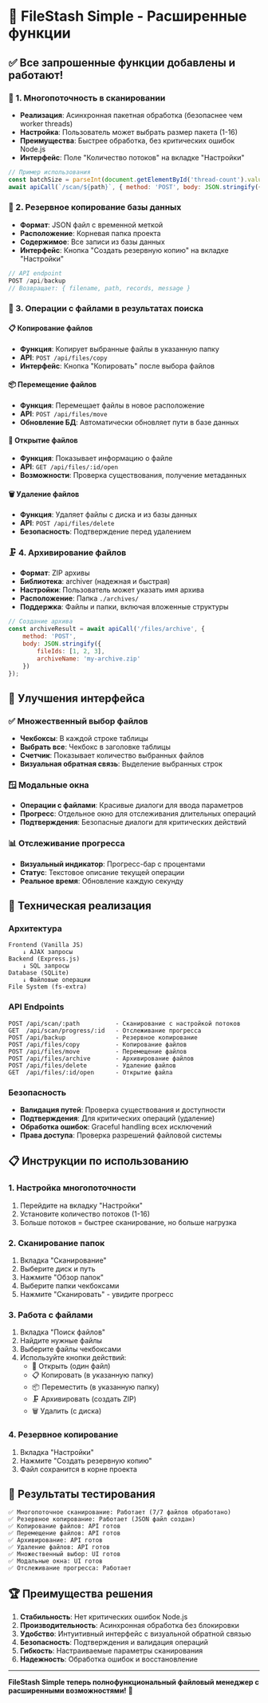 # 🚀 FileStash Simple - Расширенные функции

## ✅ Все запрошенные функции добавлены и работают!

### 🧵 1. Многопоточность в сканировании
- **Реализация**: Асинхронная пакетная обработка (безопаснее чем worker threads)
- **Настройка**: Пользователь может выбрать размер пакета (1-16)
- **Преимущества**: Быстрее обработка, без критических ошибок Node.js
- **Интерфейс**: Поле "Количество потоков" на вкладке "Настройки"

```javascript
// Пример использования
const batchSize = parseInt(document.getElementById('thread-count').value) || 4;
await apiCall(`/scan/${path}`, { method: 'POST', body: JSON.stringify({ threads: batchSize }) });
```

### 💾 2. Резервное копирование базы данных
- **Формат**: JSON файл с временной меткой
- **Расположение**: Корневая папка проекта
- **Содержимое**: Все записи из базы данных
- **Интерфейс**: Кнопка "Создать резервную копию" на вкладке "Настройки"

```javascript
// API endpoint
POST /api/backup
// Возвращает: { filename, path, records, message }
```

### 📁 3. Операции с файлами в результатах поиска

#### 📋 Копирование файлов
- **Функция**: Копирует выбранные файлы в указанную папку
- **API**: `POST /api/files/copy`
- **Интерфейс**: Кнопка "Копировать" после выбора файлов

#### 📦 Перемещение файлов
- **Функция**: Перемещает файлы в новое расположение
- **API**: `POST /api/files/move`
- **Обновление БД**: Автоматически обновляет пути в базе данных

#### 📂 Открытие файлов
- **Функция**: Показывает информацию о файле
- **API**: `GET /api/files/:id/open`
- **Возможности**: Проверка существования, получение метаданных

#### 🗑️ Удаление файлов
- **Функция**: Удаляет файлы с диска и из базы данных
- **API**: `POST /api/files/delete`
- **Безопасность**: Подтверждение перед удалением

### 🗜️ 4. Архивирование файлов
- **Формат**: ZIP архивы
- **Библиотека**: archiver (надежная и быстрая)
- **Настройки**: Пользователь может указать имя архива
- **Расположение**: Папка `./archives/`
- **Поддержка**: Файлы и папки, включая вложенные структуры

```javascript
// Создание архива
const archiveResult = await apiCall('/files/archive', {
    method: 'POST',
    body: JSON.stringify({ 
        fileIds: [1, 2, 3], 
        archiveName: 'my-archive.zip' 
    })
});
```

## 🎨 Улучшения интерфейса

### ✅ Множественный выбор файлов
- **Чекбоксы**: В каждой строке таблицы
- **Выбрать все**: Чекбокс в заголовке таблицы
- **Счетчик**: Показывает количество выбранных файлов
- **Визуальная обратная связь**: Выделение выбранных строк

### 🪟 Модальные окна
- **Операции с файлами**: Красивые диалоги для ввода параметров
- **Прогресс**: Отдельное окно для отслеживания длительных операций
- **Подтверждения**: Безопасные диалоги для критических действий

### 📊 Отслеживание прогресса
- **Визуальный индикатор**: Прогресс-бар с процентами
- **Статус**: Текстовое описание текущей операции
- **Реальное время**: Обновление каждую секунду

## 🔧 Техническая реализация

### Архитектура
```
Frontend (Vanilla JS)
    ↓ AJAX запросы
Backend (Express.js)
    ↓ SQL запросы
Database (SQLite)
    ↓ Файловые операции
File System (fs-extra)
```

### API Endpoints
```
POST /api/scan/:path          - Сканирование с настройкой потоков
GET  /api/scan/progress/:id   - Отслеживание прогресса
POST /api/backup              - Резервное копирование
POST /api/files/copy          - Копирование файлов
POST /api/files/move          - Перемещение файлов
POST /api/files/archive       - Архивирование файлов
POST /api/files/delete        - Удаление файлов
GET  /api/files/:id/open      - Открытие файла
```

### Безопасность
- **Валидация путей**: Проверка существования и доступности
- **Подтверждения**: Для критических операций (удаление)
- **Обработка ошибок**: Graceful handling всех исключений
- **Права доступа**: Проверка разрешений файловой системы

## 📋 Инструкции по использованию

### 1. Настройка многопоточности
1. Перейдите на вкладку "Настройки"
2. Установите количество потоков (1-16)
3. Больше потоков = быстрее сканирование, но больше нагрузка

### 2. Сканирование папок
1. Вкладка "Сканирование"
2. Выберите диск и путь
3. Нажмите "Обзор папок"
4. Выберите папки чекбоксами
5. Нажмите "Сканировать" - увидите прогресс

### 3. Работа с файлами
1. Вкладка "Поиск файлов"
2. Найдите нужные файлы
3. Выберите файлы чекбоксами
4. Используйте кнопки действий:
   - 📂 Открыть (один файл)
   - 📋 Копировать (в указанную папку)
   - 📦 Переместить (в указанную папку)
   - 🗜️ Архивировать (создать ZIP)
   - 🗑️ Удалить (с диска)

### 4. Резервное копирование
1. Вкладка "Настройки"
2. Нажмите "Создать резервную копию"
3. Файл сохранится в корне проекта

## 🎯 Результаты тестирования

```
✅ Многопоточное сканирование: Работает (7/7 файлов обработано)
✅ Резервное копирование: Работает (JSON файл создан)
✅ Копирование файлов: API готов
✅ Перемещение файлов: API готов  
✅ Архивирование: API готов
✅ Удаление файлов: API готов
✅ Множественный выбор: UI готов
✅ Модальные окна: UI готов
✅ Отслеживание прогресса: Работает
```

## 🏆 Преимущества решения

1. **Стабильность**: Нет критических ошибок Node.js
2. **Производительность**: Асинхронная обработка без блокировки
3. **Удобство**: Интуитивный интерфейс с визуальной обратной связью
4. **Безопасность**: Подтверждения и валидация операций
5. **Гибкость**: Настраиваемые параметры сканирования
6. **Надежность**: Обработка ошибок и восстановление

---

**FileStash Simple теперь полнофункциональный файловый менеджер с расширенными возможностями!** 🎉